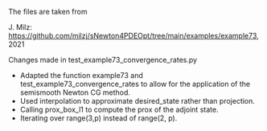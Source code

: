 The files are taken from

J. Milz: https://github.com/milzj/sNewton4PDEOpt/tree/main/examples/example73, 2021


Changes made in test_example73_convergence_rates.py

- Adapted the function example73 and test_example73_convergence_rates to allow
for the application of the semismooth Newton CG method.
- Used interpolation to approximate desired_state rather than projection.
- Calling prox_box_l1 to compute the prox of the adjoint state.
- Iterating over range(3,p) instead of range(2, p).
